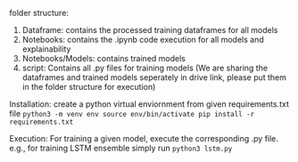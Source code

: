 folder structure:
1. Dataframe: contains the processed training dataframes for all models
2. Notebooks: contains the .ipynb code execution for all models and explainability
3. Notebooks/Models: contains trained models
4. script: Contains all .py files for training models
(We are sharing the dataframes and trained models seperately in drive link, please put them in the folder structure for execution)

Installation:
create a python virtual enviornment from given requirements.txt file
`
python3 -m venv env
source env/bin/activate
pip install -r requirements.txt
`

Execution:
For training a given model, execute the corresponding .py file. e.g., for training LSTM ensemble simply run
`
python3 lstm.py
`
